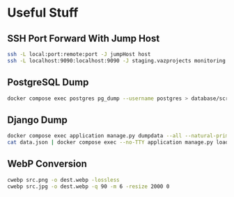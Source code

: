 # Useful Stuff


## SSH Port Forward With Jump Host

```sh
ssh -L local:port:remote:port -J jumpHost host
ssh -L localhost:9090:localhost:9090 -J staging.vazprojects monitoring
```


## PostgreSQL Dump

```sh
docker compose exec postgres pg_dump --username postgres > database/scripts/stagingData.sql
```


## Django Dump

```sh
docker compose exec application manage.py dumpdata --all --natural-primary --natural-foreign --indent 4 auth.user taggit commonApp projectsApp blogApp > data.json
cat data.json | docker compose exec --no-TTY application manage.py loaddata --format=json -
```


## WebP Conversion

```sh
cwebp src.png -o dest.webp -lossless
cwebp src.jpg -o dest.webp -q 90 -m 6 -resize 2000 0
```